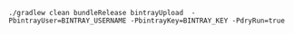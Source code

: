 `./gradlew clean bundleRelease bintrayUpload  -PbintrayUser=BINTRAY_USERNAME -PbintrayKey=BINTRAY_KEY -PdryRun=true`
